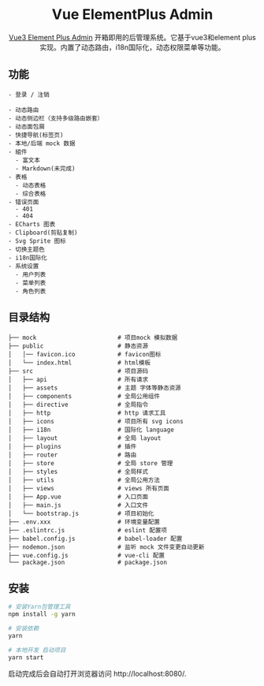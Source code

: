 
<h1 align="center">Vue ElementPlus Admin</h1>

<div align="center">
  
[Vue3 Element Plus Admin](https://github.com/TheFirework/vue-element-plus-admin) 开箱即用的后管理系统。它基于vue3和element plus 实现。内置了动态路由，i18n国际化，动态权限菜单等功能。

</div>

## 功能

```
- 登录 / 注销

- 动态路由
- 动态侧边栏（支持多级路由嵌套）
- 动态面包屑
- 快捷导航(标签页)
- 本地/后端 mock 数据
- 組件
  - 富文本
  - Markdown(未完成)
- 表格
  - 动态表格
  - 综合表格
- 错误页面
  - 401
  - 404
- ECharts 图表
- Clipboard(剪贴复制)
- Svg Sprite 图标
- 切换主题色
- i18n国际化
- 系统设置
  - 用户列表
  - 菜单列表
  - 角色列表
```

## 目录结构
```
├── mock                       # 项目mock 模拟数据
├── public                     # 静态资源
│   │── favicon.ico            # favicon图标
│   └── index.html             # html模板
├── src                        # 项目源码
│   ├── api                    # 所有请求
│   ├── assets                 # 主题 字体等静态资源
│   ├── components             # 全局公用组件
│   ├── directive              # 全局指令
│   ├── http                   # http 请求工具
│   ├── icons                  # 项目所有 svg icons
│   ├── i18n                   # 国际化 language
│   ├── layout                 # 全局 layout
│   ├── plugins                # 插件
│   ├── router                 # 路由
│   ├── store                  # 全局 store 管理
│   ├── styles                 # 全局样式
│   ├── utils                  # 全局公用方法
│   ├── views                  # views 所有页面
│   ├── App.vue                # 入口页面
│   ├── main.js                # 入口文件
│   └── bootstrap.js           # 项目初始化
├── .env.xxx                   # 环境变量配置
├── .eslintrc.js               # eslint 配置项
├── babel.config.js            # babel-loader 配置
├── nodemon.json               # 监听 mock 文件变更自动更新
├── vue.config.js              # vue-cli 配置
└── package.json               # package.json
```



## 安装

```bash
# 安装Yarn包管理工具
npm install -g yarn

# 安装依赖
yarn

# 本地开发 启动项目
yarn start
```

启动完成后会自动打开浏览器访问 http://localhost:8080/.

